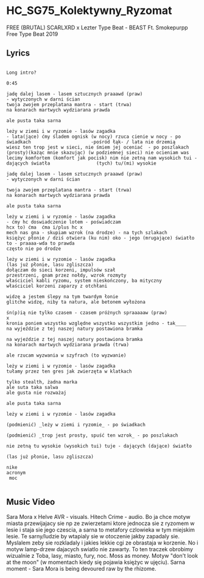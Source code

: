# HC_SG75_Kolektywny_Ryzomat

FREE (BRUTAL) SCARLXRD x Lezter Type Beat - BEAST  Ft. Smokepurpp  Free Type Beat 2019

## Lyrics

```

Long intro?

0:45

jadę dalej lasem - lasem sztucznych praaawd (praw)
- wytyczonych w darni ścian
twoja zwojem przeplatana mantra - start (trwa)
na konarach martwych wydziarana prawda

ale pusta taka sarna

leży w ziemi i w ryzomie - lasów zagadka
- lata(jące) ćmy śladem ognisk (w nocy) rzuca cienie w nocy - po świadkach                      -pośród łąk- / lata nie drzemią
wiesz ten trop jest w sieci, nie śmiem jej oceniać  - po poszlakach  (prosty)(każąc mnie skazując) (w podziemnej sieci) nie ocieniam was 
lecimy komfortem (komfort jak pocisk) nim nie zetną nam wysokich tui - dających światła                 (tych) tu/(mi) wysokie

jadę dalej lasem - lasem sztucznych praaawd (praw)
- wytyczonych w darni ścian

twoja zwojem przeplatana mantra - start (trwa)
na konarach martwych wydziarana prawda

ale pusta taka sarna

leży w ziemi i w ryzomie - lasów zagadka
- ćmy hc doswiadczenie lotem - poświadczam                              hcx to) ćma  ćma i/plus hc x
mech nas gna - skupiam wzrok (na drodze) - na tych szlakach
księżyc płonie / dziś otwiera (ku nim) oko - jego (mrugające) światło to - praaaa-wda to prawda
często nie po drodze

leży w ziemi i w ryzomie - lasów zagadka
(las już płonie, lasu zgliszcza)
dołączam do sieci korzeni, impulsów szał
przestrzeni, gnam przez nołdy, wzrok rozmyty
właściciel kabli ryzomu, system nieskończony, ba mityczny
właściciel korzeni zaparzy z otchłani

widzę a jestem ślepy na tym twardym łonie
glitche widzę, niby ta natura, ale betonem wyłożona

śn(p)ią nie tylko czasem - czasem próżnych spraaaaaw (praw)
x
kronia poniem wszystko względne wszystko wszystkim jedno - tak____
na wyjeździe z tej naszej natury postawiona bramka

na wyjeździe z tej naszej natury postawiona bramka
na konarach martwych wydziarana prawda (trwa)

ale rzucam wyzwania w szyfrach (to wyzwanie)

leży w ziemi i w ryzomie - lasów zagadka
tułamy przez ten gres jak zwierzęta w klatkach

tylko stealth, żadna marka
ale suta taka salwa
ale gusta nie rozważaj

ale pusta taka sarna

leży w ziemi i w ryzomie - lasów zagadka

(podmienić) _leży w ziemi i ryzomie_ - po świadkach

(podmienić) _trop jest prosty, spuść ten wzrok_ - po poszlakach

nie zetną tu wysokie (wysokich tui) tuje - dających (dające) światło

(las już płonie, lasu zgliszcza)

nike
acronym
 moc 


```

## Music Video

Sara Mora x Helve AVR - visuals. Hitech Crime - audio.
Bo ja chce motyw miasta przewijajacy sie np ze zwierzetami ktore jednocza sie z ryzomem w lesie i staja sie jego czescia, a sarna to metafory czlowieka w tym miejskim lesie. Te sarny/ludzie by wtapialy sie w otoczenie jakby zapadaly sie. Myslalem zeby sie rozkladaly i jakies lekkie cgi ze obrastaja w korzenie. No i motyw lamp-drzew dajacych swiatlo nie zawarty. To ten traczek obrobimy wizualnie z Toba, lasy, miasto, fury, noc. Moss as money. Motyw "don't look at the moon" (w momentach kiedy się pojawia księżyc w ujęciu). Sarna moment - Sara Mora is being devoured raw by the rhizome.
